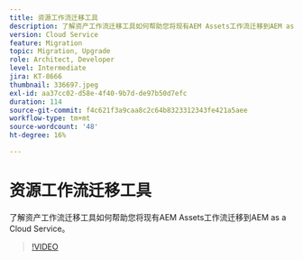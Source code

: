```yaml
---
title: 资源工作流迁移工具
description: 了解资产工作流迁移工具如何帮助您将现有AEM Assets工作流迁移到AEM as a Cloud Service。
version: Cloud Service
feature: Migration
topic: Migration, Upgrade
role: Architect, Developer
level: Intermediate
jira: KT-8666
thumbnail: 336697.jpeg
exl-id: aa37cc02-d58e-4f40-9b7d-de97b50d7efc
duration: 114
source-git-commit: f4c621f3a9caa8c2c64b8323312343fe421a5aee
workflow-type: tm+mt
source-wordcount: '48'
ht-degree: 16%

---
```


# 资源工作流迁移工具

了解资产工作流迁移工具如何帮助您将现有AEM Assets工作流迁移到AEM as a Cloud Service。

>[!VIDEO](https://video.tv.adobe.com/v/336697?quality=12&learn=on)
